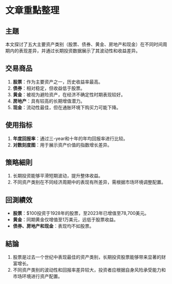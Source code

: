 # 文章重點整理

## 主題  
本文探讨了五大主要资产类别（股票、债券、黄金、房地产和现金）在不同时间周期内的表现差异，并通过长期投资数据展示了其波动性和收益差异。

## 交易商品  
1. **股票**：作为主要资产之一，历史收益率最高。  
2. **债券**：相对稳定，但收益低于股票。  
3. **黄金**：被视为避险资产，在经济不确定性时期表现较好。  
4. **房地产**：具有较高的长期增值潜力。  
5. **现金**：流动性最佳，但在通胀环境下购买力可能下降。

## 使用指标  
1. **年度回报率**：通过三-year和十年的年均回报率进行比较。  
2. **对数刻度图**：用于展示资产价值的指数增长差异。  

## 策略細則  
1. 长期投资能够平滑短期波动，提升整体收益。  
2. 不同资产类别在不同经济周期中的表现有所差异，需根据市场环境调整配置。  

## 回測績效  
- **股票**：$100投资于1928年的股票，至2023年已增值至78,700美元。  
- **黄金**：同期黄金仅增值至1万美元，远低于股票收益。  
- **债券、房地产和现金**：表现均不如股票。  

## 結論  
1. 股票是过去一个世纪中表现最佳的资产类别，长期投资股票能够带来显著的财富增长。  
2. 不同资产类别的波动性和回报率差异较大，投资者应根据自身风险承受能力和市场环境进行资产配置。
